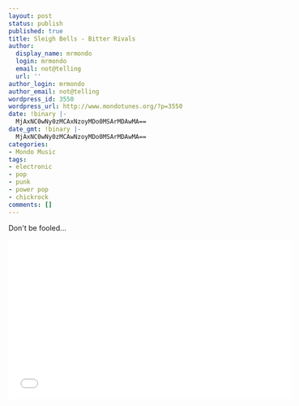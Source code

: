 ```yaml
---
layout: post
status: publish
published: true
title: Sleigh Bells - Bitter Rivals
author:
  display_name: mrmondo
  login: mrmondo
  email: not@telling
  url: ''
author_login: mrmondo
author_email: not@telling
wordpress_id: 3550
wordpress_url: http://www.mondotunes.org/?p=3550
date: !binary |-
  MjAxNC0wNy0zMCAxNzoyMDo0MSArMDAwMA==
date_gmt: !binary |-
  MjAxNC0wNy0zMCAwNzoyMDo0MSArMDAwMA==
categories:
- Mondo Music
tags:
- electronic
- pop
- punk
- power pop
- chickrock
comments: []
---
```

Don't be fooled...
<iframe width="560" height="315" src="//www.youtube.com/embed/Cr-ahiFDkts" frameborder="0"> </iframe>
